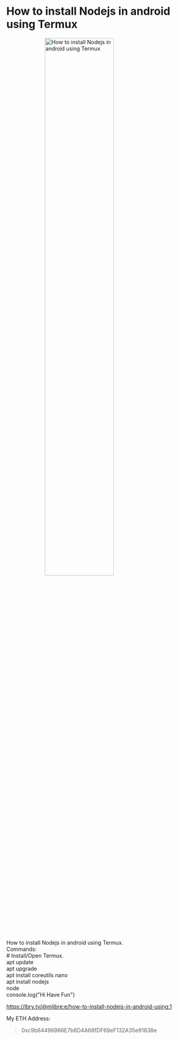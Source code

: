 # How to install Nodejs in android using Termux

[![How to install Nodejs in android using Termux](http://img.youtube.com/vi/0i4ve79qPhw/0.jpg)](https://www.youtube.com/watch?v=0i4ve79qPhw "How to install Nodejs in android using Termux")


How to install Nodejs in android using Termux.<br/>	Commands:<br/>	# Install/Open Termux.<br/>	apt update<br/>	apt upgrade<br/>	apt install coreutils nano<br/>	apt install nodejs<br/>	node<br/>	console.log("Hi Have Fun")

https://lbry.tv/@mlibre:e/how-to-install-nodejs-in-android-using:1

My ETH Address:
> 0xc9b64496986E7b6D4A68fDF69eF132A35e91838e

<style>
img
{
    display:block; 
    float:none; 
    margin-left:auto;
    margin-right:auto;
    width:60%;
}
</style> 
